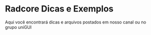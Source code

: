 # Radcore Dicas e Exemplos

Aqui você encontrará dicas e arquivos postados em nosso canal ou no grupo uniGUI
